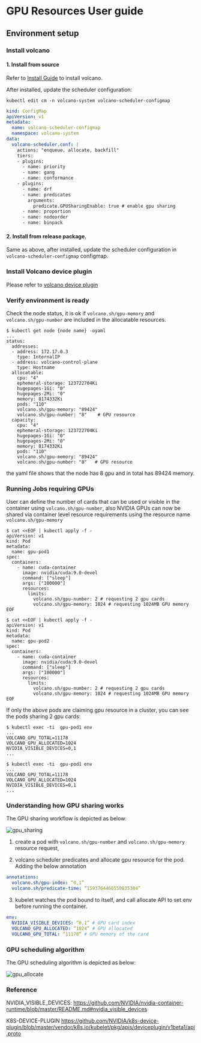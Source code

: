 # GPU Resources User guide

## Environment setup

### Install volcano


#### 1. Install from source

Refer to [Install Guide](../../installer/README.md) to install volcano.

After installed, update the scheduler configuration:

```shell script
kubectl edit cm -n volcano-system volcano-scheduler-configmap
```

```yaml
kind: ConfigMap
apiVersion: v1
metadata:
  name: volcano-scheduler-configmap
  namespace: volcano-system
data:
  volcano-scheduler.conf: |
    actions: "enqueue, allocate, backfill"
    tiers:
    - plugins:
      - name: priority
      - name: gang
      - name: conformance
    - plugins:
      - name: drf
      - name: predicates
        arguments:
          predicate.GPUSharingEnable: true # enable gpu sharing
      - name: proportion
      - name: nodeorder
      - name: binpack
```

#### 2. Install from release package.

Same as above, after installed, update the scheduler configuration in `volcano-scheduler-configmap` configmap.

### Install Volcano device plugin

Please refer to [volcano device plugin](https://github.com/volcano-sh/devices/blob/master/README.md#quick-start)

### Verify environment is ready

Check the node status, it is ok if `volcano.sh/gpu-memory` and `volcano.sh/gpu-number` are included in the allocatable resources. 

```shell script
$ kubectl get node {node name} -oyaml
...
status:
  addresses:
  - address: 172.17.0.3
    type: InternalIP
  - address: volcano-control-plane
    type: Hostname
  allocatable:
    cpu: "4"
    ephemeral-storage: 123722704Ki
    hugepages-1Gi: "0"
    hugepages-2Mi: "0"
    memory: 8174332Ki
    pods: "110"
    volcano.sh/gpu-memory: "89424"
    volcano.sh/gpu-number: "8"    # GPU resource
  capacity:
    cpu: "4"
    ephemeral-storage: 123722704Ki
    hugepages-1Gi: "0"
    hugepages-2Mi: "0"
    memory: 8174332Ki
    pods: "110"
    volcano.sh/gpu-memory: "89424"
    volcano.sh/gpu-number: "8"   # GPU resource
```
the yaml file shows that the node has 8 gpu and in total has 89424 memory.

### Running Jobs requiring GPUs

User can define the number of cards that can be used or visible in the container using `volcano.sh/gpu-number`, also NVIDIA GPUs can now be shared via container level resource requirements using the resource name `volcano.sh/gpu-memory`

```shell script
$ cat <<EOF | kubectl apply -f -
apiVersion: v1
kind: Pod
metadata:
  name: gpu-pod1
spec:
  containers:
    - name: cuda-container
      image: nvidia/cuda:9.0-devel
      command: ["sleep"]
      args: ["100000"]
      resources:
        limits:
          volcano.sh/gpu-number: 2 # requesting 2 gpu cards
          volcano.sh/gpu-memory: 1024 # requesting 1024MB GPU memory
EOF

$ cat <<EOF | kubectl apply -f -
apiVersion: v1
kind: Pod
metadata:
  name: gpu-pod2
spec:
  containers:
    - name: cuda-container
      image: nvidia/cuda:9.0-devel
      command: ["sleep"]
      args: ["100000"]
      resources:
        limits:
          volcano.sh/gpu-number: 2 # requesting 2 gpu cards
          volcano.sh/gpu-memory: 1024 # requesting 1024MB GPU memory
EOF
```

If only the above pods are claiming gpu resource in a cluster, you can see the pods sharing 2 gpu cards:

```shell script
$ kubectl exec -ti  gpu-pod1 env
...
VOLCANO_GPU_TOTAL=11178
VOLCANO_GPU_ALLOCATED=1024
NVIDIA_VISIBLE_DEVICES=0,1
...

$ kubectl exec -ti  gpu-pod1 env
...
VOLCANO_GPU_TOTAL=11178
VOLCANO_GPU_ALLOCATED=1024
NVIDIA_VISIBLE_DEVICES=0,1
...
```



### Understanding how GPU sharing works

The GPU sharing workflow is depicted as below:

![gpu_sharing](../images/volcano-gpu.png)

1. create a pod with `volcano.sh/gpu-number` and `volcano.sh/gpu-memory` resource request,

2. volcano scheduler predicates and allocate gpu resource for the pod. Adding the below annotation

```yaml
annotations:
  volcano.sh/gpu-index: “0,1”
  volcano.sh/predicate-time: “1593764466550835304”
```

3. kubelet watches the pod bound to itself, and call allocate API to set env before running the container.

```yaml
env:
  NVIDIA_VISIBLE_DEVICES: “0,1” # GPU card index
  VOLCANO_GPU_ALLOCATED: “1024” # GPU allocated
  VOLCANO_GPU_TOTAL: “11178” # GPU memory of the card
```


### GPU scheduling algorithm


The GPU scheduling algorithm is depicted as below:

![gpu_allocate](../images/volcano-gpu-algorithmsmall.png)

### Reference
NVIDIA_VISIBLE_DEVICES: https://github.com/NVIDIA/nvidia-container-runtime/blob/master/README.md#nvidia_visible_devices

K8S-DEVICE-PLUGIN https://github.com/NVIDIA/k8s-device-plugin/blob/master/vendor/k8s.io/kubelet/pkg/apis/deviceplugin/v1beta1/api.proto

